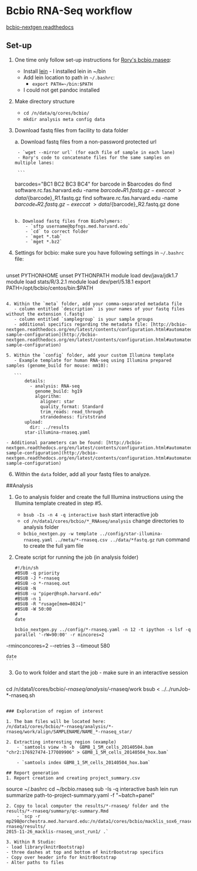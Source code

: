 # Bcbio RNA-Seq workflow
[bcbio-nextgen readthedocs](http://bcbio-nextgen.readthedocs.org/en/latest/contents/pipelines.html#rna-seq)

## Set-up
1. One time only follow set-up instructions for [Rory's bcbio.rnaseq](https://github.com/roryk/bcbio.rnaseq): 
	- Install [lein](https://github.com/technomancy/leiningen) - I installed lein in ~/bin
	- Add lein location to path in `~/.bashrc`:
		- `export PATH=~/bin:$PATH`
	- I could not get pandoc installed
1. Make directory structure 
    - `cd /n/data/q/cores/bcbio/`
    - `mkdir analysis meta config data`
    
2. Download fastq files from facility to data folder
	
	a. Download fastq files from a non-password protected url
    	
		- `wget --mirror url` (for each file of sample in each lane)
   	 	- Rory's code to concatenate files for the same samples on multiple lanes: 
    
		```
    barcodes="BC1 BC2 BC3 BC4"
    for barcode in $barcodes
    do
    find software.rc.fas.harvard.edu -name $barcode_*R1.fastq.gz -exec cat {} \; > data/${barcode}_R1.fastq.gz
    find software.rc.fas.harvard.edu -name $barcode_*R2.fastq.gz -exec cat {} \; > data/${barcode}_R2.fastq.gz
    done
    ```

   	b. Download fastq files from BioPolymers: 
		- `sftp username@bpfngs.med.harvard.edu`
		- `cd` to correct folder
		- `mget *.tab`
		- `mget *.bz2`

3. Settings for bcbio: make sure you have following settings in `~/.bashrc` file:
 
 	```
 unset PYTHONHOME
 unset PYTHONPATH
 module load dev/java/jdk1.7
 module load stats/R/3.2.1
 module load dev/perl/5.18.1
 export PATH=/opt/bcbio/centos/bin:$PATH
 ```
    
4. Within the `meta` folder, add your comma-separated metadata file
    - column entitled `description` is your names of your fastq files without the extension (.fastq) 
    - column entitled `samplegroup` is your sample groups
    - additional specifics regarding the metadata file: [http://bcbio-nextgen.readthedocs.org/en/latest/contents/configuration.html#automated-sample-configuration](http://bcbio-nextgen.readthedocs.org/en/latest/contents/configuration.html#automated-sample-configuration) 
        
5. Within the `config` folder, add your custom Illumina template
    - Example template for human RNA-seq using Illumina prepared samples (genome_build for mouse: mm10):

	```
        details:
          - analysis: RNA-seq
            genome_build: hg19
            algorithm:
              aligner: star
              quality_format: Standard
              trim_reads: read_through
              strandedness: firststrand 
        upload:
          dir: ../results
        star-illumina-rnaseq.yaml 
```
	- Additional parameters can be found: [http://bcbio-nextgen.readthedocs.org/en/latest/contents/configuration.html#automated-sample-configuration](http://bcbio-nextgen.readthedocs.org/en/latest/contents/configuration.html#automated-sample-configuration) 

 
6. Within the `data` folder, add all your fastq files to analyze.

##Analysis

1. Go to analysis folder and create the full Illumina instructions using the Illumina template created in step #5.
    - `bsub -Is -n 4 -q interactive bash` start interactive job
    - `cd /n/data1/cores/bcbio/*_RNAseq/analysis` change directories to analysis folder
    - `bcbio_nextgen.py -w template ../config/star-illumina-rnaseq.yaml ../meta/*-rnaseq.csv ../data/*fastq.gz` run command to create the full yam file

2. Create script for running the job (in analysis folder)

	```
	#!/bin/sh
	#BSUB -q priority
	#BSUB -J *-rnaseq
	#BSUB -o *-rnaseq.out
	#BSUB -N
	#BSUB -u "piper@hsph.harvard.edu"
	#BSUB -n 1
	#BSUB -R "rusage[mem=8024]"
	#BSUB -W 50:00
	#
	date

	bcbio_nextgen.py ../config/*-rnaseq.yaml -n 12 -t ipython -s lsf -q parallel '-rW=90:00' -r mincores=2
-rminconcores=2 --retries 3 --timeout 580

	date
	```

3. Go to work folder and start the job - make sure in an interactive session 

	```
cd /n/data1/cores/bcbio/*-rnaseq/analysis/*-rnaseq/work
bsub < ../../runJob-*-rnaseq.sh
```

### Exploration of region of interest

1. The bam files will be located here:
/n/data1/cores/bcbio/*-rnaseq/analysis/*-rnaseq/work/align/SAMPLENAME/NAME_*-rnaseq_star/

2. Extracting interesting region (example)
	- `samtools view -h -b  GBM8_1_5M_cells_20140504.bam "chr2:176927474-177089906" > GBM8_1_5M_cells_20140504_hox.bam`

	- `samtools index GBM8_1_5M_cells_20140504_hox.bam`

## Report generation
1. Report creation and creating project_summary.csv

```
source ~/.bashrc
cd ~/bcbio.rnaseq
sub -Is -q interactive bash
lein run summarize path-to-project-summary.yaml -f "~batch+panel"
```
2. Copy to local computer the results/*-rnaseq/ folder and the results/*-rnaseq/summary/qc-summary.Rmd
    - `scp -r mp298@orchestra.med.harvard.edu:/n/data1/cores/bcbio/macklis_sox6_rnaseq/run1/analysis1/macklis-rnaseq/results/
2015-11-26_macklis-rnaseq_unst_run1/ .`

3. Within R Studio:
- load library(knitrBootstrap)
- three dashes at top and bottom of knitrBootstrap specifics
- Copy over header info for knitrBootstrap
- Alter paths to files
